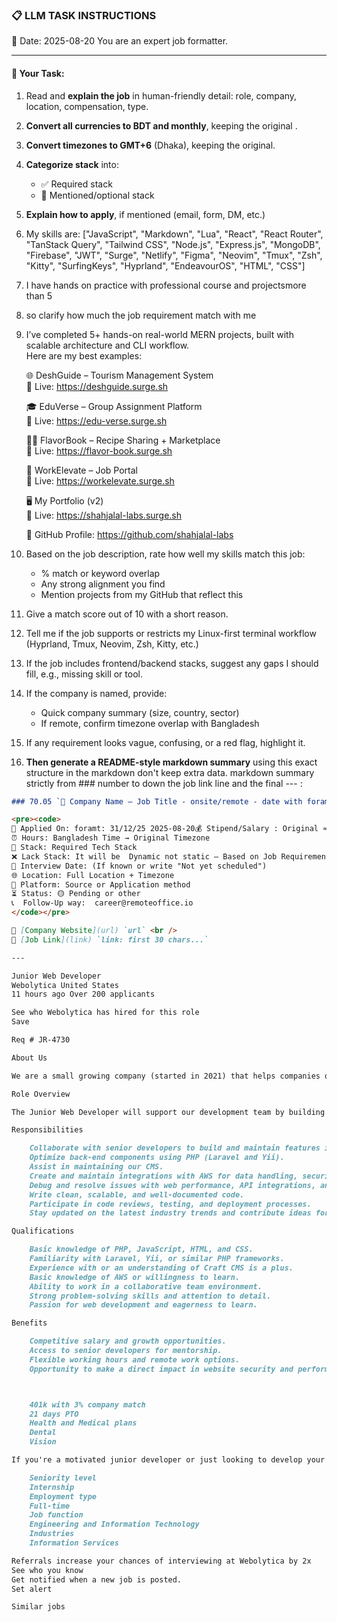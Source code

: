 ### 📋 LLM TASK INSTRUCTIONS

📅 Date: 2025-08-20
You are an expert job formatter.

---

#### 🔧 Your Task:

1. Read and **explain the job** in human-friendly detail: role, company, location, compensation, type.
2. **Convert all currencies to BDT and monthly**, keeping the original .
3. **Convert timezones to GMT+6** (Dhaka), keeping the original.
4. **Categorize stack** into:
   - ✅ Required stack
   - 🔧 Mentioned/optional stack
5. **Explain how to apply**, if mentioned (email, form, DM, etc.)
6. My skills are: ["JavaScript", "Markdown", "Lua", "React", "React Router", "TanStack Query", "Tailwind CSS", "Node.js", "Express.js", "MongoDB", "Firebase", "JWT", "Surge", "Netlify", "Figma", "Neovim", "Tmux", "Zsh", "Kitty", "SurfingKeys", "Hyprland", "EndeavourOS", "HTML", "CSS"]
7. I have hands on practice with professional course and projectsmore than 5
8. so clarify how much the job requirement match with me
9. I’ve completed 5+ hands-on real-world MERN projects, built with scalable architecture and CLI workflow.  
   Here are my best examples:

   🌐 DeshGuide – Tourism Management System  
   🔗 Live: https://deshguide.surge.sh

   🎓 EduVerse – Group Assignment Platform  
   🔗 Live: https://edu-verse.surge.sh

   🧑‍🍳 FlavorBook – Recipe Sharing + Marketplace  
   🔗 Live: https://flavor-book.surge.sh

   💼 WorkElevate – Job Portal  
    🔗 Live: https://workelevate.surge.sh

   🖥️ My Portfolio (v2)  
   🔗 Live: https://shahjalal-labs.surge.sh

   🚀 GitHub Profile: https://github.com/shahjalal-labs

10. Based on the job description, rate how well my skills match this job:
    - % match or keyword overlap
    - Any strong alignment you find
    - Mention projects from my GitHub that reflect this

11. Give a match score out of 10 with a short reason.

12. Tell me if the job supports or restricts my Linux-first terminal workflow (Hyprland, Tmux, Neovim, Zsh, Kitty, etc.)

13. If the job includes frontend/backend stacks, suggest any gaps I should fill, e.g., missing skill or tool.

14. If the company is named, provide:
    - Quick company summary (size, country, sector)
    - If remote, confirm timezone overlap with Bangladesh

15. If any requirement looks vague, confusing, or a red flag, highlight it.

16. **Then generate a README-style markdown summary** using this exact structure in the markdown don't keep extra data. markdown summary strictly from ### number to down the job link line and the final --- :

```markdown
### 70.05 `🏢 Company Name — Job Title - onsite/remote - date with foramt: 31/12/25 - BDT salary`

<pre><code>
📅 Applied On: foramt: 31/12/25 2025-08-20💰 Stipend/Salary : Original ≈ Converted BDT / Monthly
⏰ Hours: Bangladesh Time → Original Timezone
🧰 Stack: Required Tech Stack
❌ Lack Stack: It will be  Dynamic not static – Based on Job Requirements: For your example added: mysql, postgres, redis, docker, nginx, aws, gcp, azure, firebase, netlify, surge, figma, sketch, etc.
📆 Interview Date: (If known or write "Not yet scheduled")
🌐 Location: Full Location + Timezone
🧭 Platform: Source or Application method
⏳ Status: 🟡 Pending or other
📞  Follow-Up way:  career@remoteoffice.io
</code></pre>

🔗 [Company Website](url) `url` <br />
🔗 [Job Link](link) `link: first 30 chars...`

---

Junior Web Developer
Webolytica United States
11 hours ago Over 200 applicants

See who Webolytica has hired for this role
Save

Req # JR-4730

About Us

We are a small growing company (started in 2021) that helps companies of all sizes safeguard their online presence by providing comprehensive website monitoring solutions. Our product primarily performs uptime monitoring but also performs DNS monitoring, page speed monitoring, security header monitoring, SSL and snapshot monitoring. For more about Webolytica visit our website at https://www.webolytica.com.

Role Overview

The Junior Web Developer will support our development team by building and maintaining features across our monitoring platform. This role will involve back-end development, and front-end work in collaboration with our design, product, and senior development teams. This is an excellent opportunity to learn and grow in a fast-paced environment, working on projects that directly impact website security and performance.

Responsibilities

    Collaborate with senior developers to build and maintain features in our platform.
    Optimize back-end components using PHP (Laravel and Yii).
    Assist in maintaining our CMS.
    Create and maintain integrations with AWS for data handling, security, and scalability.
    Debug and resolve issues with web performance, API integrations, and user interfaces.
    Write clean, scalable, and well-documented code.
    Participate in code reviews, testing, and deployment processes.
    Stay updated on the latest industry trends and contribute ideas for continuous improvement.

Qualifications

    Basic knowledge of PHP, JavaScript, HTML, and CSS.
    Familiarity with Laravel, Yii, or similar PHP frameworks.
    Experience with or an understanding of Craft CMS is a plus.
    Basic knowledge of AWS or willingness to learn.
    Ability to work in a collaborative team environment.
    Strong problem-solving skills and attention to detail.
    Passion for web development and eagerness to learn.

Benefits

    Competitive salary and growth opportunities.
    Access to senior developers for mentorship.
    Flexible working hours and remote work options.
    Opportunity to make a direct impact in website security and performance.



    401k with 3% company match
    21 days PTO
    Health and Medical plans
    Dental
    Vision

If you're a motivated junior developer or just looking to develop your skills in a supportive and innovative environment, we’d love to hear from you!

    Seniority level
    Internship
    Employment type
    Full-time
    Job function
    Engineering and Information Technology
    Industries
    Information Services

Referrals increase your chances of interviewing at Webolytica by 2x
See who you know
Get notified when a new job is posted.
Set alert

Similar jobs
```


